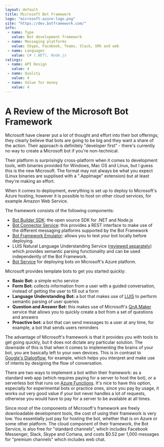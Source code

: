 ```yaml
---
layout: default
title: Microsoft Bot Framework
logo: "microsoft-azure-logo.png"
site: "https://dev.botframework.com/"
info:
 - name: Type
   value: Bot development framework
 - name: Messaging platforms
   value: Skype, Facebook, Teams, Slack, SMS and web
 - name: Languages
   value: C# (.NET), Node.js
ratings:
 - name: API Design
   value: 4
 - name: Quality
   value: 4
 - name: Value for money
   value: 4
---
```


A Review of the Microsoft Bot Framework
=======================================

Microsoft have clearer put a lot of thought and effort into their bot
offerings; they clearly believe that bots are going to be big and they
want a share of the action. Their approach is definitely "developer
first" - there's currently no way to create a Microsoft bot if you're
non-technical.

Their platform is surprisingly cross-platform when it comes to
development tools, with binaries provided for Windows, Mac OS and
Linux, but I guess this is the new Microsoft. The format may not
always be what you expect (Linux binaries are supplised with a
".AppImage" extension) but at least they're making an effort.

When it comes to deployment, everything is set up to deploy to
Microsoft's Azure hosting, however it is possible to host on other
cloud services, for example Amazon Web Service.

The framework consists of the following components:

 - [Bot Builder SDK](https://github.com/Microsoft/BotBuilder): the
   open source SDK for .NET and Node.js
 - [Bot Connector Service](https://docs.microsoft.com/en-us/bot-framework/rest-api/bot-framework-rest-connector-quickstart):
   this provides a REST interface to make use of the different
   messaging platforms supported by the Bot Framework
 - [Bot Framework Emulator](https://github.com/Microsoft/BotFramework-Emulator):
   allows you to test your bot locally before deploying.
 - LUIS Natural Language Understanding Service
   ([reviewed separately](/reviews/developer/luis-ai.html)) which
   provides semantic parsing functionality and can be used
   independently of the Bot Framework.
 - [Bot Service](https://azure.microsoft.com/en-gb/services/bot-service/)
   for deploying bots on Microsoft's Azure platform.

Microsoft provides template bots to get you started quickly:

 - **Basic Bot:** a simple echo service
 - **Form Bot:** collects information from a user with a guided
   conversation, instead of getting the user to fill out a form
 - **Language Understanding Bot:** a bot that makes use of
   [LUIS](/reviews/developer/luis-ai.html) to perform semantic parsing
   of user queries
 - **Question and Answer Bot:** this makes use of Microsoft's
   [QnA Maker](https://qnamaker.ai/) service that allows you to
   quickly create a bot from a set of questions and answers
 - **Proactive bot:** a bot that can send messages to a user at any
   time, for example, a bot that sends users reminders

The advantage of Microsoft's framework is that it provides you with
tools to get going quickly, but it does not dictate any particular
solution. The downside of this is that when it comes to implementing
the brains of your bot, you are basically left to your own
devices. This is in contrast to
[Google's Dialogflow](/non-technical/01-dialogflow.html), for example,
which helps you interpret and make use of intents by designing the
flow of conversation.

There are two ways to implement a bot within their framework: as a
standard web app (which requires paying for a server to host the bot),
or a serverless bot that runs on
[Azure Functions](https://azure.microsoft.com/en-gb/services/functions/).
It's nice to have this option, especially for experimental bots or
practice ones, since you pay by usage, it works out very good value if
your bot never handles a lot of requests, otherwise you would have to
pay for a server to be available at all times.

Since most of the components of Microsoft's framework are freely
downloadable development tools, the cost of using their framework is
very low. You essentially just pay for hosting the bot, whether that
is on Azure or some other platform. The cloud component of their
framework, the Bot Service, is also free for "standard channels",
which includes Facebook Messenger, Slack, Skype and Cortana, and costs
$0.52 per 1,000 messages for "premium channels" which includes web
chat.

